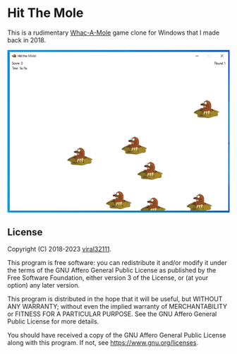 # Hit The Mole

This is a rudimentary [Whac-A-Mole](https://en.wikipedia.org/wiki/Whac-A-Mole) game clone for Windows that I made back in 2018.

![Screenshot](/Screenshot.png)

## License

Copyright (C) 2018-2023 [viral32111](https://viral32111.com).

This program is free software: you can redistribute it and/or modify
it under the terms of the GNU Affero General Public License as
published by the Free Software Foundation, either version 3 of the
License, or (at your option) any later version.

This program is distributed in the hope that it will be useful,
but WITHOUT ANY WARRANTY; without even the implied warranty of
MERCHANTABILITY or FITNESS FOR A PARTICULAR PURPOSE. See the
GNU Affero General Public License for more details.

You should have received a copy of the GNU Affero General Public License
along with this program. If not, see https://www.gnu.org/licenses.
